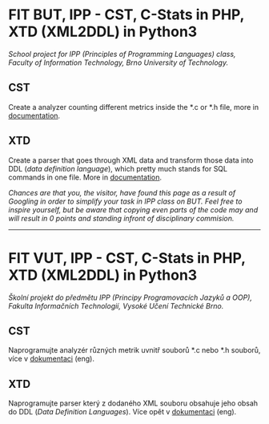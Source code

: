 # FIT BUT, IPP - CST, C-Stats in PHP, XTD (XML2DDL) in Python3
*School project for IPP (Principles of Programming Languages) class, Faculty of Information Technology, Brno University of Technology.*

## CST
Create a analyzer counting different metrics inside the *.c or *.h file, more in [documentation](https://github.com/dusekdan/IPP-Project/blob/master/CST/CST-doc.pdf).

## XTD
Create a parser that goes through XML data and transform those data into DDL (*data definition language*), which pretty much stands for SQL commands in one file. More in [documentation](https://github.com/dusekdan/IPP-Project/blob/master/XTD/XTD-doc.pdf).

*Chances are that you, the visitor, have found this page as a result of Googling in order to simplify your task in IPP class on BUT. Feel free to inspire yourself, but be aware that copying even parts of the code may and will result in 0 points and standing infront of disciplinary commision.*
___
# FIT VUT, IPP - CST, C-Stats in PHP, XTD (XML2DDL) in Python3
*Školní projekt do předmětu IPP (Principy Programovacích Jazyků a OOP), Fakulta Informačních Technologií, Vysoké Učení Technické Brno.*

## CST
Naprogramujte analyzér různých metrik uvnitř souborů *.c nebo *.h souborů, více v [dokumentaci](https://github.com/dusekdan/IPP-Project/blob/master/CST/CST-doc.pdf) (eng).

## XTD
Naprogramujte parser který z dodaného XML souboru obsahuje jeho obsah do DDL (*Data Definition Languages*). Více opět v [dokumentaci](https://github.com/dusekdan/IPP-Project/blob/master/XTD/XTD-doc.pdf) (eng).





